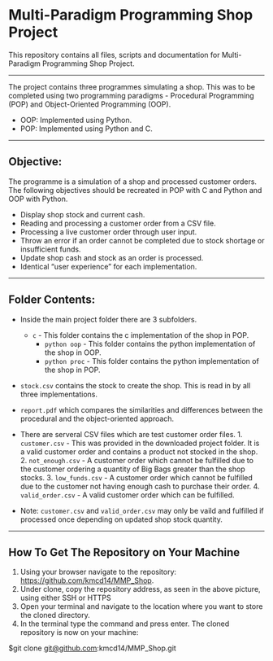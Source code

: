 #  Multi-Paradigm Programming Shop Project 

This repository contains all files, scripts and documentation for Multi-Paradigm Programming Shop Project.

---

The project contains three programmes simulating a shop. 
This was to be completed using two programming paradigms - Procedural Programming (POP) and Object-Oriented Programming (OOP).

- OOP:  Implemented using Python.
- POP:  Implemented using Python and C.

---

## Objective:
The programme is a simulation of a shop and processed customer orders. The following objectives should be recreated in POP with C and Python and OOP with Python. 

- Display shop stock and current cash.
- Reading and processing a customer order from a CSV file.
- Processing a live customer order through user input.
- Throw an error if an order cannot be completed due to stock shortage or insufficient funds.
- Update shop cash and stock as an order is processed.
- Identical “user experience” for each implementation.

---

## Folder Contents: 

- Inside the main project folder there are 3 subfolders.
	-  ```c``` - This folder contains the c implementation of the shop in POP.
        - ```python oop``` - This folder contains the python implementation of the shop in OOP.
        - ```python proc``` - This folder contains the python implementation of the shop in POP.


- ```stock.csv``` contains the stock to create the shop. This is read in by all three implementations.

- ```report.pdf``` which compares the similarities and differences between the procedural and the object-oriented approach.

- There are serveral CSV files which are test customer order files.
        1. ```customer.csv``` - This was provided in the downloaded project folder. It is a valid customer order and contains a product not stocked in the shop.
        2. ```not_enough.csv``` - A customer order which cannot be fulfilled due to the customer ordering a quantity of Big Bags greater than the shop stocks.
        3. ```low_funds.csv``` - A customer order which cannot be fulfilled due to the customer not having enough cash to purchase their order.
        4. ```valid_order.csv``` - A valid customer order which can be fulfilled.   

* Note: ```customer.csv``` and ```valid_order.csv``` may only be vaild and fulfilled if processed once depending on updated shop stock quantity.

---

## How To Get The Repository on Your Machine

1. Using your browser navigate to the repository: https://github.com/kmcd14/MMP_Shop.
2. Under clone, copy the repository address, as seen in the above picture, using either SSH or HTTPS
3. Open your terminal and navigate to the location where you want to store the cloned directory.
4. In the terminal type the command and press enter. The cloned repository is now on your machine:

  $git clone git@github.com:kmcd14/MMP_Shop.git
